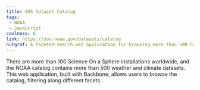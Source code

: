 ```yaml
---
title: SOS Dataset Catalog
tags:
 - NOAA
 - JavaScript
coolness: 6
link: https://sos.noaa.gov/datasets/catalog
nutgraf: A faceted-search web application for browsing more than 500 Science On a Sphere datasets currated by NOAA.
---
```


There are more than 100 Science On a Sphere installations worldwide, and the NOAA catalog contains more than 500 weather and climate datasets. This web application, built with Backbone, allows users to browse the catalog, filtering along different facets.